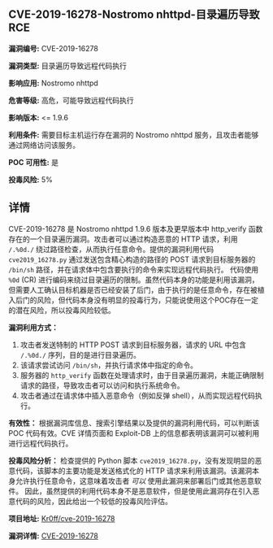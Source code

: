 ## CVE-2019-16278-Nostromo nhttpd-目录遍历导致RCE

**漏洞编号:** CVE-2019-16278

**漏洞类型:** 目录遍历导致远程代码执行

**影响应用:** Nostromo nhttpd

**危害等级:** 高危，可能导致远程代码执行

**影响版本:** <= 1.9.6

**利用条件:** 需要目标主机运行存在漏洞的 Nostromo nhttpd 服务，且攻击者能够通过网络访问该服务。

**POC 可用性:** 是

**投毒风险:** 5%

## 详情

CVE-2019-16278 是 Nostromo nhttpd 1.9.6 版本及更早版本中 http_verify 函数存在的一个目录遍历漏洞。攻击者可以通过构造恶意的 HTTP 请求，利用 `/.%0d./` 绕过路径检查，从而执行任意命令。提供的漏洞利用代码 `cve2019_16278.py` 通过发送包含精心构造的路径的 POST 请求到目标服务器的 `/bin/sh` 路径，并在请求体中包含要执行的命令来实现远程代码执行。 代码使用 `%0d` (CR) 进行编码来绕过目录遍历的限制。虽然代码本身的功能是利用该漏洞，但需要人工确认目标机器是否已经安装了后门，由于执行的是任意命令，存在被植入后门的风险，但代码本身没有明显的投毒行为，只能说使用这个POC存在一定的潜在风险，所以投毒风险较低。

**漏洞利用方式：**

1.  攻击者发送特制的 HTTP POST 请求到目标服务器，请求的 URL 中包含 `/.%0d./` 序列，目的是进行目录遍历。
2.  该请求尝试访问 `/bin/sh`，并执行请求体中指定的命令。
3.  服务器的 `http_verify` 函数在处理请求时，由于目录遍历漏洞，未能正确限制请求的路径，导致攻击者可以访问和执行系统命令。
4.  攻击者通过在请求体中插入恶意命令（例如反弹 shell），从而实现远程代码执行。

**有效性：**
根据漏洞库信息、搜索引擎结果以及提供的漏洞利用代码，可以判断该 POC 代码有效。CVE 详情页面和 Exploit-DB 上的信息都表明该漏洞可以被利用进行远程代码执行。

**投毒风险分析：**
检查提供的 Python 脚本 `cve2019_16278.py`，没有发现明显的恶意代码，该脚本的主要功能是发送格式化的 HTTP 请求来利用该漏洞。该漏洞本身允许执行任意命令，这意味着攻击者 *可以* 使用此漏洞来部署后门或其他恶意软件。 因此，虽然提供的利用代码本身不是恶意软件，但是使用此漏洞存在引入恶意代码的风险，因此给出一个较低的投毒风险评估。

**项目地址:** [Kr0ff/cve-2019-16278](https://github.com/Kr0ff/cve-2019-16278)

**漏洞详情:** [CVE-2019-16278](https://nvd.nist.gov/vuln/detail/CVE-2019-16278)